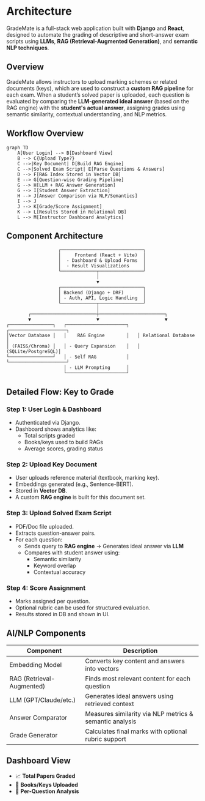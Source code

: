 # Architecture

GradeMate is a full-stack web application built with **Django** and **React**, designed to automate the grading of descriptive and short-answer exam scripts using **LLMs**, **RAG (Retrieval-Augmented Generation)**, and **semantic NLP techniques**.

## Overview

GradeMate allows instructors to upload marking schemes or related documents (keys), which are used to construct a **custom RAG pipeline** for each exam. When a student’s solved paper is uploaded, each question is evaluated by comparing the **LLM-generated ideal answer** (based on the RAG engine) with the **student's actual answer**, assigning grades using semantic similarity, contextual understanding, and NLP metrics.


## Workflow Overview

```mermaid
graph TD
    A[User Login] --> B[Dashboard View]
    B --> C{Upload Type?}
    C -->|Key Document| D[Build RAG Engine]
    C -->|Solved Exam Script| E[Parse Questions & Answers]
    D --> F[RAG Index Stored in Vector DB]
    E --> G[Question-wise Grading Pipeline]
    G --> H[LLM + RAG Answer Generation]
    G --> I[Student Answer Extraction]
    H --> J[Answer Comparison via NLP/Semantics]
    I --> J
    J --> K[Grade/Score Assignment]
    K --> L[Results Stored in Relational DB]
    L --> M[Instructor Dashboard Analytics]
```


##  Component Architecture

```
                   ┌──────────────────────────────┐
                   │     Frontend (React + Vite)  │
                   │  - Dashboard & Upload Forms  │
                   │  - Result Visualizations     │
                   └─────────────┬────────────────┘
                                 │
                                 ▼
                   ┌──────────────────────────────┐
                   │ Backend (Django + DRF)       │
                   │ - Auth, API, Logic Handling  │
                   └─────────────┬────────────────┘
                                 │
        ┌────────────────────────┼────────────────────────┐
        ▼                        ▼                        ▼
┌────────────────┐   ┌──────────────────────┐   ┌─────────────────────┐
│Vector Database │   │    RAG Engine        │   │ Relational Database │
│ (FAISS/Chroma) │   │ - Query Expansion    │   │  (SQLite/PostgreSQL)│
└────────────────┘   │ - Self RAG           │   └─────────────────────┘
                     │ - LLM Prompting      │
                     └──────────────────────┘
```

## Detailed Flow: Key to Grade

### Step 1: User Login & Dashboard

- Authenticated via Django.
- Dashboard shows analytics like:
  - Total scripts graded
  - Books/keys used to build RAGs
  - Average scores, grading status

### Step 2: Upload Key Document

- User uploads reference material (textbook, marking key).
- Embeddings generated (e.g., Sentence-BERT).
- Stored in **Vector DB**.
- A custom **RAG engine** is built for this document set.

### Step 3: Upload Solved Exam Script

- PDF/Doc file uploaded.
- Extracts question-answer pairs.
- For each question:
  - Sends query to **RAG engine** → Generates ideal answer via **LLM**
  - Compares with student answer using:
    - Semantic similarity
    - Keyword overlap
    - Contextual accuracy

### Step 4: Score Assignment

- Marks assigned per question.
- Optional rubric can be used for structured evaluation.
- Results stored in DB and shown in UI.

##  AI/NLP Components

| Component              | Description                                              |
|------------------------|----------------------------------------------------------|
| Embedding Model        | Converts key content and answers into vectors            |
| RAG (Retrieval-Augmented) | Finds most relevant content for each question         |
| LLM (GPT/Claude/etc.)  | Generates ideal answers using retrieved context          |
| Answer Comparator      | Measures similarity via NLP metrics & semantic analysis  |
| Grade Generator        | Calculates final marks with optional rubric support      |


##  Dashboard View

- 📈 **Total Papers Graded**
- 📘 **Books/Keys Uploaded**
- 📑 **Per-Question Analysis**



